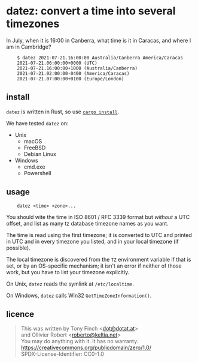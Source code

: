 datez: convert a time into several timezones
============================================

In July, when it is 16:00 in Canberra, what time is it in Caracas, and
where I am in Cambridge?

        $ datez 2021-07-21.16:00:00 Australia/Canberra America/Caracas
        2021-07-21.06:00:00+0000 (UTC)
        2021-07-21.16:00:00+1000 (Australia/Canberra)
        2021-07-21.02:00:00-0400 (America/Caracas)
        2021-07-21.07:00:00+0100 (Europe/London)


install
-------

`datez` is written in Rust, so use [`cargo install`][cargo].

[cargo]: https://doc.rust-lang.org/cargo/commands/cargo-install.html

We have tested `datez` on:

  * Unix
      * macOS
      * FreeBSD
      * Debian Linux
  * Windows
      * cmd.exe
      * Powershell

usage
-----

        datez <time> <zone>...

You should wite the time in ISO 8601 / RFC 3339 format but _without_ a
UTC offset, and list as many tz database timezone names as you want.

The time is read using the first timezone; it is converted to UTC and
printed in UTC and in every timezone you listed, and in your local
timezone (if possible).

The local timezone is discovered from the `TZ` environment variable
if that is set, or by an OS-specific mechanism; it isn't an error
if neither of those work, but you have to list your timezone
explicitly.

On Unix, `datez` reads the symlink at `/etc/localtime`.

On Windows, `datez` calls Win32 `GetTimeZoneInformation()`.


licence
-------

> This was written by Tony Finch <<dot@dotat.at>>  
> and Ollivier Robert <<roberto@keltia.net>>  
> You may do anything with it. It has no warranty.  
> <https://creativecommons.org/publicdomain/zero/1.0/>  
> SPDX-License-Identifier: CC0-1.0

